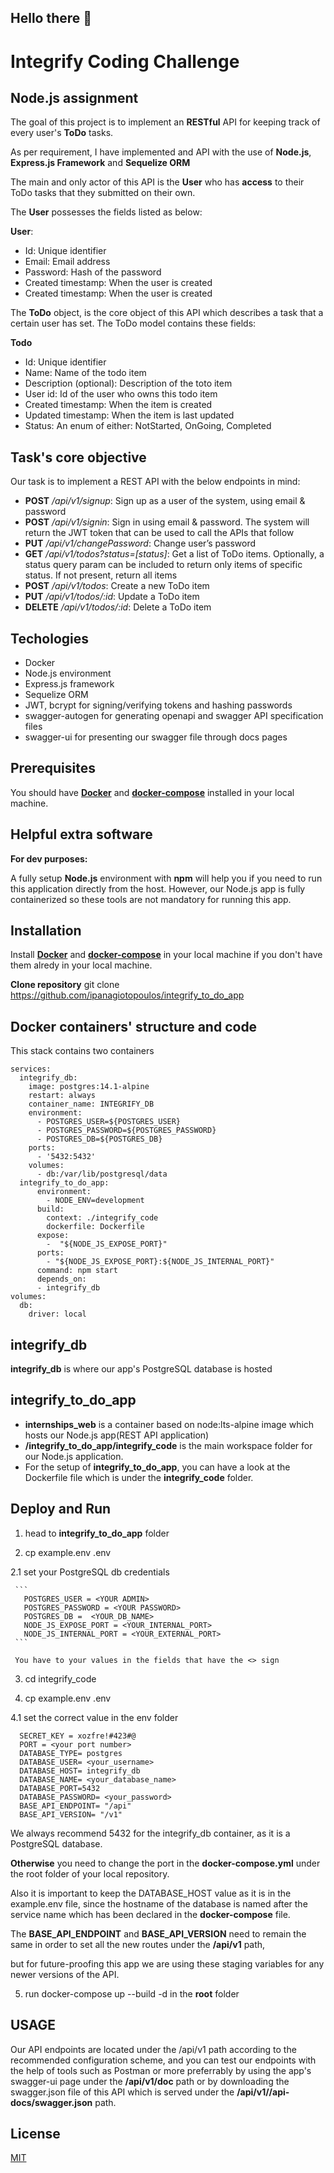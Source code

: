 ## **Hello there 👋**

# Integrify Coding Challenge 
## Node.js assignment

The goal of this project is to implement an **RESTful** API for keeping track of every user's **ToDo** tasks.

As per requirement, I have implemented and API with the use of **Node.js**, **Express.js Framework** and **Sequelize ORM**

The main and only actor of this API is the **User** who has **access** to their ToDo tasks that  they  submitted on their own.

The **User** possesses the fields listed as below:

**User**:

- Id: Unique identifier
- Email: Email address
- Password: Hash of the password
- Created timestamp: When the user is created
- Created timestamp: When the user is created

The **ToDo** object, is the core object of this API which describes a task that a certain user has set. 
The ToDo model contains these fields:

**Todo**

- Id: Unique identifier
- Name: Name of the todo item
- Description (optional): Description of the toto item
- User id: Id of the user who owns this todo item
- Created timestamp: When the item is created
- Updated timestamp: When the item is last updated
- Status: An enum of either: NotStarted, OnGoing, Completed

## Task's core objective
Our task is to implement a REST API with the below endpoints in mind:

- **POST** */api/v1/signup*: Sign up as a user of the system, using email & password
- **POST** */api/v1/signin*: Sign in using email & password. The system will return the JWT token that can be used to call the APIs that follow
- **PUT** */api/v1/changePassword*: Change user’s password
- **GET** */api/v1/todos?status=[status]*: Get a list of ToDo items. Optionally, a status query param can be included to return only items of specific status. If not present, return all items
- **POST** */api/v1/todos*: Create a new ToDo item
- **PUT** */api/v1/todos/:id*: Update a ToDo item
- **DELETE** */api/v1/todos/:id*: Delete a ToDo item



## Techologies

- Docker
- Node.js environment
- Express.js framework
- Sequelize ORM
- JWT, bcrypt for signing/verifying tokens and hashing passwords
- swagger-autogen for generating openapi and swagger API specification files
- swagger-ui for presenting our swagger file through docs pages



## Prerequisites
You should have [**Docker**](https://docker.io) and [**docker-compose**](https://docs.docker.com/compose/) installed in your local machine.

## Helpful extra software
**For dev purposes:**

A fully setup **Node.js** environment with  **npm**  will help you if you need to run this application directly from the host.
However, our Node.js app is fully containerized so these tools are not mandatory for  running this app.


## Installation

Install  [**Docker**](https://docker.io) and [**docker-compose**](https://docs.docker.com/compose/) in your local machine 
if you don't have them alredy in your local machine.

**Clone repository**
git clone https://github.com/ipanagiotopoulos/integrify_to_do_app


## Docker containers' structure and code

This stack contains two containers

```version: '3.8'
services:
  integrify_db:
    image: postgres:14.1-alpine
    restart: always
    container_name: INTEGRIFY_DB
    environment:
      - POSTGRES_USER=${POSTGRES_USER}
      - POSTGRES_PASSWORD=${POSTGRES_PASSWORD}
      - POSTGRES_DB=${POSTGRES_DB}
    ports:
      - '5432:5432'
    volumes:
      - db:/var/lib/postgresql/data
  integrify_to_do_app:
      environment:
        - NODE_ENV=development
      build:
        context: ./integrify_code
        dockerfile: Dockerfile
      expose:
        -  "${NODE_JS_EXPOSE_PORT}"
      ports:
        - "${NODE_JS_EXPOSE_PORT}:${NODE_JS_INTERNAL_PORT}"
      command: npm start
      depends_on:
      - integrify_db
volumes:
  db:
    driver: local
```

## integrify_db 
**integrify_db** is where our app's PostgreSQL database is hosted

## integrify_to_do_app 
- **internships_web** is a container based on node:lts-alpine image which hosts our Node.js app(REST API application)
- **/integrify_to_do_app/integrify_code** is the main workspace folder for our Node.js application.
- For the setup of **integrify_to_do_app**, you can have a look at the Dockerfile file which is under the **integrify_code** folder.
 


## Deploy and Run 
 
 
 1. head to **integrify_to_do_app** folder

 2. cp example.env .env

 
  2.1 set your PostgreSQL db credentials
  
     ```
       POSTGRES_USER = <YOUR ADMIN>
       POSTGRES_PASSWORD = <YOUR PASSWORD>
       POSTGRES_DB =  <YOUR_DB_NAME>
       NODE_JS_EXPOSE_PORT = <YOUR_INTERNAL_PORT>
       NODE_JS_INTERNAL_PORT = <YOUR_EXTERNAL_PORT>
     ``` 
     
     You have to your values in the fields that have the <> sign
    

 3. cd integrify_code
  
 4. cp example.env .env
  
   4.1 set the correct value in the env folder
   
   ```
     SECRET_KEY = xozfre!#423#@
     PORT = <your port number>
     DATABASE_TYPE= postgres
     DATABASE_USER= <your_username>
     DATABASE_HOST= integrify_db
     DATABASE_NAME= <your_database_name> 
     DATABASE_PORT=5432
     DATABASE_PASSWORD= <your_password>
     BASE_API_ENDPOINT= "/api"
     BASE_API_VERSION= "/v1"
   ``` 
     
   We always recommend 5432 for the integrify_db container, as it is a PostgreSQL database. 
  
   **Otherwise** you need to change the port in the **docker-compose.yml** under the root folder of your local repository.
     
   Also it is important to keep the  DATABASE_HOST value as it is in the example.env file, since the hostname of the database is named after the service name which has been declared in the **docker-compose** file.
   
   The **BASE_API_ENDPOINT** and **BASE_API_VERSION** need to remain the same in order to set all the new routes under the **/api/v1** path,
   
   but for future-proofing this app we are using these staging variables for any newer versions of the API.

 5. run docker-compose up --build -d in the **root** folder


## USAGE

  Our API endpoints are located under the /api/v1 path according to the recommended configuration scheme, and you can test our endpoints with the help of tools such
  as Postman or more preferrably by using the app's swagger-ui page under the **/api/v1/doc** path or by downloading the swagger.json file of this API which is
  served under the  **/api/v1//api-docs/swagger.json** path.

## License
[MIT](https://choosealicense.com/licenses/mit/)










 
